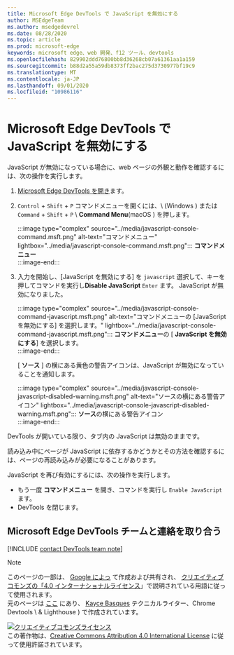```yaml
---
title: Microsoft Edge DevTools で JavaScript を無効にする
author: MSEdgeTeam
ms.author: msedgedevrel
ms.date: 08/28/2020
ms.topic: article
ms.prod: microsoft-edge
keywords: microsoft edge、web 開発、f12 ツール、devtools
ms.openlocfilehash: 829902ddd76800bb8d36268cb07a61361aa1a159
ms.sourcegitcommit: b88d2a55a59db8373ff2bac275d3730977bf19c9
ms.translationtype: MT
ms.contentlocale: ja-JP
ms.lasthandoff: 09/01/2020
ms.locfileid: "10986116"
---
```

<!-- Copyright Kayce Basques 

   Licensed under the Apache License, Version 2.0 (the "License");
   you may not use this file except in compliance with the License.
   You may obtain a copy of the License at

       https://www.apache.org/licenses/LICENSE-2.0

   Unless required by applicable law or agreed to in writing, software
   distributed under the License is distributed on an "AS IS" BASIS,
   WITHOUT WARRANTIES OR CONDITIONS OF ANY KIND, either express or implied.
   See the License for the specific language governing permissions and
   limitations under the License.  -->

# Microsoft Edge DevTools で JavaScript を無効にする  

JavaScript が無効になっている場合に、web ページの外観と動作を確認するには、次の操作を実行します。  

1.  [Microsoft Edge DevTools を開き][DevToolsOpen]ます。  
1.  `Control` + `Shift` + `P` コマンドメニューを開くには、\ (Windows \) または `Command` + `Shift` + `P` \ **Command Menu**(macOS \) を押します。  
    
    :::image type="complex" source="../media/javascript-console-command.msft.png" alt-text="コマンドメニュー" lightbox="../media/javascript-console-command.msft.png":::
       **コマンドメニュー**  
    :::image-end:::  
    
1.  入力を開始し、[JavaScript を無効にする] を `javascript` 選択して、キーを押してコマンドを実行し**Disable JavaScript** `Enter` ます。  JavaScript が無効になりました。  
    
    :::image type="complex" source="../media/javascript-console-command-javascript.msft.png" alt-text="コマンドメニューの [JavaScript を無効にする] を選択します。" lightbox="../media/javascript-console-command-javascript.msft.png":::
       **コマンドメニュー**の [ **JavaScript を無効にする**] を選択します。  
    :::image-end:::  
    
    [ **ソース** ] の横にある黄色の警告アイコンは、JavaScript が無効になっていることを通知します。  
    
    :::image type="complex" source="../media/javascript-console-javascript-disabled-warning.msft.png" alt-text="ソースの横にある警告アイコン" lightbox="../media/javascript-console-javascript-disabled-warning.msft.png":::
       **ソース**の横にある警告アイコン  
    :::image-end:::  
    
DevTools が開いている限り、タブ内の JavaScript は無効のままです。  

読み込み中にページが JavaScript に依存するかどうかとその方法を確認するには、ページの再読み込みが必要になることがあります。  

JavaScript を再び有効にするには、次の操作を実行します。  

*   もう一度 **コマンドメニュー** を開き、コマンドを実行し `Enable JavaScript` ます。  
*   DevTools を閉じます。  

## Microsoft Edge DevTools チームと連絡を取り合う  

[!INCLUDE [contact DevTools team note](../includes/contact-devtools-team-note.md)]  

<!-- links -->  

[DevToolsOpen]: ../open.md "Microsoft Edge DevTools を開く |Microsoft ドキュメント"  

> [!NOTE]
> このページの一部は、 [Google によっ][GoogleSitePolicies] て作成および共有され、 [クリエイティブコモンズの「4.0 インターナショナルライセンス][CCA4IL]」で説明されている用語に従って使用されます。  
> 元のページは [ここ](https://developers.google.com/web/tools/chrome-devtools/javascript/disable) にあり、 [Kayce Basques][KayceBasques] テクニカルライター、Chrome Devtools \ & Lighthouse \) で作成されています。  

[![クリエイティブコモンズライセンス][CCby4Image]][CCA4IL]  
この著作物は、[Creative Commons Attribution 4.0 International License][CCA4IL] に従って使用許諾されています。  

[CCA4IL]: https://creativecommons.org/licenses/by/4.0  
[CCby4Image]: https://i.creativecommons.org/l/by/4.0/88x31.png  
[GoogleSitePolicies]: https://developers.google.com/terms/site-policies  
[KayceBasques]: https://developers.google.com/web/resources/contributors/kaycebasques  
